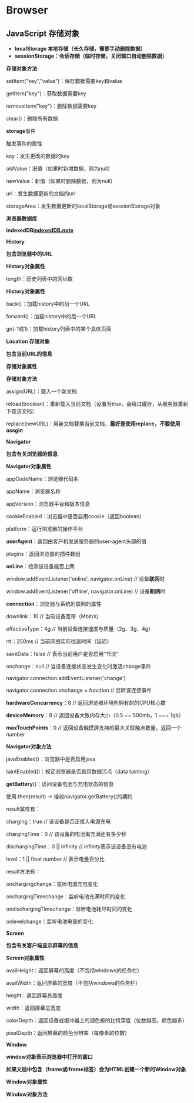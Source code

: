 # Browser
## JavaScript 存储对象
- **localStorage 本地存储（长久存储，需要手动删除数据）**
- **sessionStorage：会话存储（临时存储，关闭窗口自动删除数据）**

**存储对象方法**

setItem("key","value")：保存数据需要key和value

getItem("key")：获取数据需要key

removeItem("key")：删除数据需要key

clear()：删除所有数据

**storage**事件

触发事件的属性

key：发生更改的数据的key

oldValue：旧值（如果时新增数据，则为null）

newValue：新值（如果时删除数据，则为null）

url：发生数据更新的文档的url

storageArea：发生数据更新的localStorage或sessionStorage对象


**浏览器数据库**

**indexedDB[indexedDB.note](note://B3D9316D40C0484DAB80072E96B14243)**

**History**

**包含浏览器中的URL**

**History对象属性**

length：历史列表中的网址数

**History对象属性**

back()：加载history中的前一个URL

forward()：加载history中的后一个URL

go(-1或1)：加载history列表中的某个具体页面

**Location 存储对象**

**包含当前URL的信息**

**存储对象属性**

**存储对象方法**

assign(URL)：载入一个新文档

reload(boolean)：重新载入当前文档（设置为true，会绕过缓存，从服务器重新下载该文档）

replace(newURL)：用新文档替换当前文档，**最好是使用replace，不要使用assgin**


**Navigator**

**包含有关浏览器的信息**

**Navigator对象属性**

appCodeName：浏览器代码名

appName：浏览器名称

appVersion：浏览器平台和版本信息

cookieEnabled：浏览器中是否启用cookie（返回boolean）

platform：运行浏览器的操作平台

**userAgent**：返回由客户机发送服务器的user-agent头部的值

plugins：返回浏览器的插件数组

**onLine**：检测该设备能否上网

window.addEventListener('online', navigator.onLine) // 设备**联网**时

window.addEventListener('offline', navigator.onLine) // 设备**断网**时

**connection**：浏览器与系统的联网的属性

downlink：10 // 当前设备宽带（Mbit/s）

effectiveType：4g // 当前设备连接速度与质量（2g、3g、4g）

rtt：250ms // 当前网络实际往返时间（延迟）

saveData：false // 表示当前用户是否启用”节流“

onchange：null // 当设备连接状态发生变化时激活change事件

navigator.connection.addEventListener('change')

navigator.connection.onchange = function  // 监听该连接事件

**hardwareConcurrency**：8 // 返回浏览器环境所拥有的的CPU核心数

**deviceMemory**：8 // 返回设备大致内存大小（0.5 == 500mb，1 === 1gb）

**maxTouchPoints**：0 // 返回设备触摸屏支持的最大关联触点数量，返回一个number

**Navigator对象方法**

javaEnabled()：浏览器中是否启用java

taintEnabled()：规定浏览器是否启用数据污点（data tainting）

**getBattery**()：访问设备电池与充电状态的信息

使用.then(result) -> 接收navigator.getBattery()的期约

result属性有：

charging：true // 该设备是否正接入电源充电

chargingTime：0 // 该设备的电池离充满还有多少秒

dischargingTime：0 || infinity // infinity表示该设备没有电池

level：1 || float number // 表示电量百分比

result方法有：

onchargingchange：监听电源充电变化

onchargingTimechange：监听电池充满时间的变化

ondischargingTimechange：监听电池耗尽时间的变化

onlevelchange：监听电池电量的变化

**Screen**

**包含有关客户端显示屏幕的信息**

**Screen对象属性**

availHeight：返回屏幕的高度（不包括windows的任务栏）

availWidth：返回屏幕的宽度（不包括windows的任务栏）

height：返回屏幕总高度

width：返回屏幕总宽度

colorDepth：返回设备或缓冲器上的调色板的比特深度（位数越高，颜色越多）

pixelDepth：返回屏幕的颜色分辨率（每像素的位数）

**Window**

**window对象表示浏览器中打开的窗口**

**如果文档中包含（frame或iframe标签）会为HTML创建一个新的Window对象**

**Window对象属性**



**Window对象方法**


